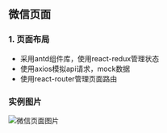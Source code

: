 ## 微信页面

### 1. 页面布局
- 采用antd组件库，使用react-redux管理状态
- 使用axios模拟api请求，mock数据
- 使用react-router管理页面路由

### 实例图片
![微信页面图片](![image](https：/github.com/user-attachments/assets/985db8c5-4330-4559-9866-b94fd9b053fe)
)
